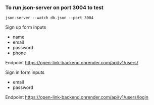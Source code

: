 ### To run json-server on port 3004 to test

```
json-server --watch db.json --port 3004
```   

Sign up form inputs
- name
- email
- password
- phone

Endpoint 
https://open-link-backend.onrender.com/api/v1/users/

Sign in form inputs
- email 
- password

Endpoint
https://open-link-backend.onrender.com/api/v1/users/login